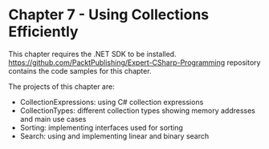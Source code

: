 # Chapter 7 - Using Collections Efficiently

This chapter requires the .NET SDK to be installed.
https://github.com/PacktPublishing/Expert-CSharp-Programming repository contains the code samples for this chapter.

The projects of this chapter are:

- CollectionExpressions: using C# collection expressions
- CollectionTypes: different collection types showing memory addresses and main use cases
- Sorting: implementing interfaces used for sorting
- Search: using and implementing linear and binary search
